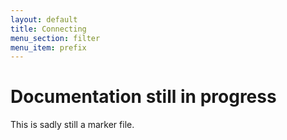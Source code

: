 ```yaml
---
layout: default
title: Connecting
menu_section: filter
menu_item: prefix
---
```



# Documentation still in progress

This is sadly still a marker file.


